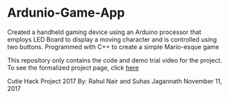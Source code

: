 # Ardunio-Game-App
Created a handheld gaming device using an Arduino processor that employs LED Board to display a moving character and is controlled using two buttons. Programmed with C++ to create a simple Mario-esque game 

This repository only contains the code and demo trial video for the project. To see the formalized project page, click [here](https://devpost.com/software/arduinolcdgame#updates)


Cutie Hack Project 2017
By: Rahul Nair and Suhas Jagannath
November 11, 2017

